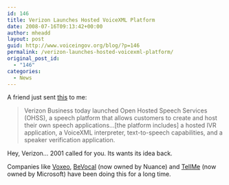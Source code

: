 ```yaml
---
id: 146
title: Verizon Launches Hosted VoiceXML Platform
date: 2008-07-16T09:13:42+00:00
author: mheadd
layout: post
guid: http://www.voiceingov.org/blog/?p=146
permalink: /verizon-launches-hosted-voicexml-platform/
original_post_id:
  - "146"
categories:
  - News
---
```

A friend just sent <a href="http://www.speechtechmag.com/Articles/News/News-Feature/Verizon-Launches-Hosted-Speech-Platform-49901.aspx" target="_blank">this</a> to me:

> Verizon Business today launched Open Hosted Speech Services (OHSS), a speech platform that allows customers to create and host their own speech applications&#8230;[the platform includes] a hosted IVR application, a VoiceXML interpreter, text-to-speech capabilities, and a speaker verification application.

Hey, Verizon&#8230; 2001 called for you. Its wants its idea back.

Companies like [Voxeo](http://www.voxeo.com/), [BeVocal](http://bevocal.com/corporateweb/) (now owned by Nuance) and [TellMe](https://studio.tellme.com/) (now owned by Microsoft) have been doing this for a long time.